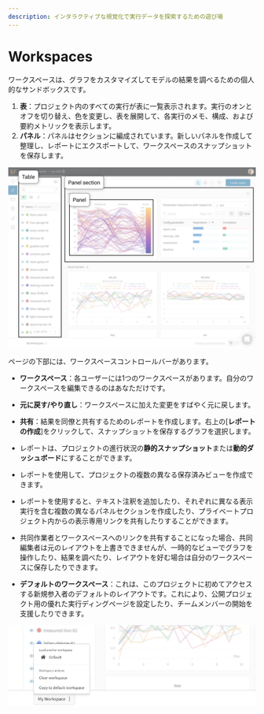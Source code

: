 ```yaml
---
description: インタラクティブな視覚化で実行データを探索するための遊び場
---
```


# Workspaces

ワークスペースは、グラフをカスタマイズしてモデルの結果を調べるための個人的なサンドボックスです。

1. **表**：プロジェクト内のすべての実行が表に一覧表示されます。実行のオンとオフを切り替え、色を変更し、表を展開して、各実行のメモ、構成、および要約メトリックを表示します。
2. **パネル**：パネルはセクションに編成されています。新しいパネルを作成して整理し、レポートにエクスポートして、ワークスペースのスナップショットを保存します。

![](../../.gitbook/assets/workspace-table-and-panels.png)



ページの下部には、ワークスペースコントロールバーがあります。

* **ワークスペース**：各ユーザーには1つのワークスペースがあります。自分のワークスペースを編集できるのはあなただけです。
* **元に戻す/やり直し**：ワークスペースに加えた変更をすばやく元に戻します。
* **共有**：結果を同僚と共有するためのレポートを作成します。右上の\[**レポートの作成**\]をクリックして、スナップショットを保存するグラフを選択します。
*  レポートは、プロジェクトの進行状況の**静的スナップショット**または**動的ダッシュボード**にすることができます。
*   レポートを使用して、プロジェクトの複数の異なる保存済みビューを作成できます。

* レポートを使用すると、テキスト注釈を追加したり、それぞれに異なる表示実行を含む複数の異なるパネルセクションを作成したり、プライベートプロジェクト内からの表示専用リンクを共有したりすることができます。
*    共同作業者とワークスペースへのリンクを共有することになった場合、共同編集者は元のレイアウトを上書きできませんが、一時的なビューでグラフを操作したり、結果を調べたり、レイアウトを好む場合は自分のワークスペースに保存したりできます。
* **デフォルトのワークスペース**：これは、このプロジェクトに初めてアクセスする新規参入者のデフォルトのレイアウトです。これにより、公開プロジェクト用の優れた実行ディングページを設定したり、チームメンバーの開始を支援したりできます。

![](../../.gitbook/assets/workspace-bar2.png)



